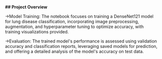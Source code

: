 **## Project Overview**


->Model Training: 
The notebook focuses on training a DenseNet121 model for lung disease classification, incorporating image preprocessing, augmentation, and hyperparameter tuning to optimize accuracy, with training visualizations provided.

->Evaluation: 
The trained model's performance is assessed using validation accuracy and classification reports, leveraging saved models for prediction, and offering a detailed analysis of the model's accuracy on test data.

